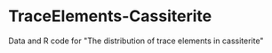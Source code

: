 # TraceElements-Cassiterite
 Data and R code for "The distribution of trace elements in cassiterite"
